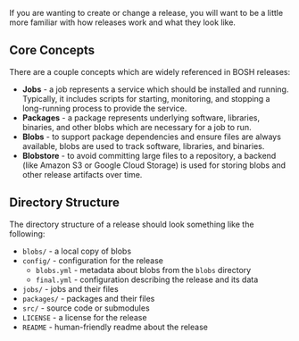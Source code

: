 If you are wanting to create or change a release, you will want to be a little more familiar with how releases work and what they look like.


## Core Concepts

There are a couple concepts which are widely referenced in BOSH releases:

 * **Jobs** - a job represents a service which should be installed and running. Typically, it includes scripts for starting, monitoring, and stopping a long-running process to provide the service.
 * **Packages** - a package represents underlying software, libraries, binaries, and other blobs which are necessary for a job to run.
 * **Blobs** - to support package dependencies and ensure files are always available, blobs are used to track software, libraries, and binaries.
 * **Blobstore** - to avoid committing large files to a repository, a backend (like Amazon S3 or Google Cloud Storage) is used for storing blobs and other release artifacts over time.


## Directory Structure

The directory structure of a release should look something like the following:

 * `blobs/` - a local copy of blobs
 * `config/` - configuration for the release
    * `blobs.yml` - metadata about blobs from the `blobs` directory
    * `final.yml` - configuration describing the release and its data
 * `jobs/` - jobs and their files
 * `packages/` - packages and their files
 * `src/` - source code or submodules
 * `LICENSE` - a license for the release
 * `README` - human-friendly readme about the release
